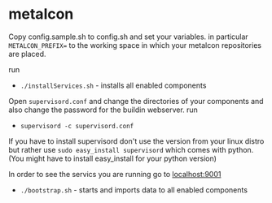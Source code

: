 metalcon
========

Copy config.sample.sh to config.sh and set your variables.
in particular `METALCON_PREFIX=` to the working space in which your metalcon repositories are placed.

run
* `./installServices.sh` - installs all enabled components

Open `supervisord.conf` and change the directories of your components and also change the password for the buildin webserver.
run 
* `supervisord -c supervisord.conf`

If you have to install supervisord don't use the version from your linux distro but rather use `sudo easy_install supervisord` which comes with python. (You might have to install easy_install for your python version)

In order to see the servics you are running go to [localhost:9001](localhost:9001)

* `./bootstrap.sh` - starts and imports data to all enabled components


